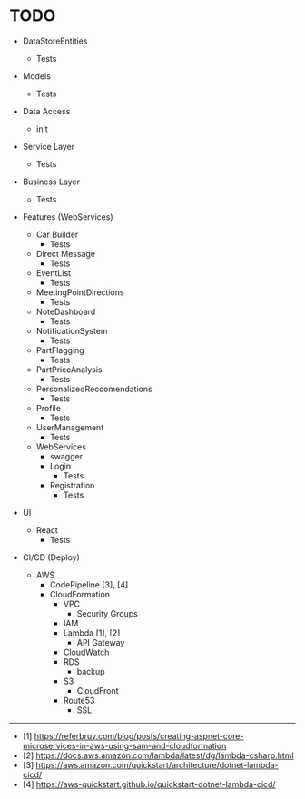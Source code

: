 # TODO

- DataStoreEntities
    + Tests
- Models
    + Tests
- Data Access
    + init
- Service Layer
    + Tests
- Business Layer
    + Tests
- Features (WebServices)
    + Car Builder
        * Tests
    + Direct Message
        * Tests
    + EventList
        * Tests
    + MeetingPointDirections
        * Tests
    + NoteDashboard
        * Tests
    + NotificationSystem
        * Tests
    + PartFlagging
        * Tests
    + PartPriceAnalysis
        * Tests
    + PersonalizedReccomendations
        * Tests
    + Profile
        * Tests
    + UserManagement
        * Tests
    + WebServices
        * swagger
        * Login
            - Tests
        * Registration
            - Tests

- UI
    + React
        * Tests

- CI/CD (Deploy)
    + AWS
        * CodePipeline [3], [4]
        * CloudFormation
            - VPC
                + Security Groups
            - IAM
            - Lambda [1], [2]
                - API Gateway
            - CloudWatch
            - RDS
                + backup
            - S3
                + CloudFront
            - Route53
                + SSL

-------

- [1] https://referbruv.com/blog/posts/creating-aspnet-core-microservices-in-aws-using-sam-and-cloudformation
- [2] https://docs.aws.amazon.com/lambda/latest/dg/lambda-csharp.html
- [3] https://aws.amazon.com/quickstart/architecture/dotnet-lambda-cicd/
- [4] https://aws-quickstart.github.io/quickstart-dotnet-lambda-cicd/